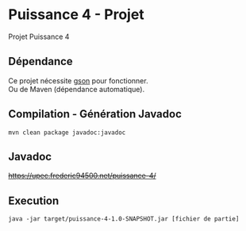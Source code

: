 # Puissance 4 - Projet

Projet Puissance 4

## Dépendance

Ce projet nécessite [gson](https://github.com/google/gson) pour fonctionner.<br>
Ou de Maven (dépendance automatique).

## Compilation - Génération Javadoc

`mvn clean package javadoc:javadoc`

## Javadoc

~~https://upec.frederic94500.net/puissance-4/~~

## Execution

`java -jar target/puissance-4-1.0-SNAPSHOT.jar [fichier de partie]`